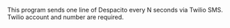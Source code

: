 This program sends one line of Despacito every N seconds via Twilio SMS. Twilio account and number are required. 

